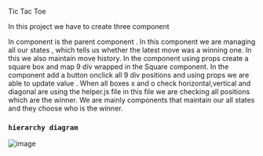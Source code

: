  Tic Tac Toe

In this project we have to create three component 
 <Game />
<Board />
<Square />

In <Game /> component is the parent component . In this component we are managing all our states , which tells us whether the latest move was a winning one. In this we also maintain move history.
 In the <Board /> component using props create a square box and map 9 div wrapped in the Square component.
 In the <square /> component add a button onclick all 9 div  positions and using props we are able to update value .
When all boxes  x and o check horizontal,vertical and diagonal are using the helper.js file in this file we are checking all positions which are the winner.
We are mainly <Game /> components that maintain our all states and they choose who is the winner.   


### `hierarchy diagram`
![image](https://user-images.githubusercontent.com/101569259/176237732-6f0cac3a-3280-4eac-a571-14eb51658d3e.png)
